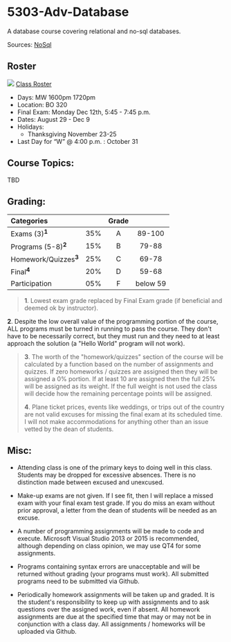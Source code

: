 # 5303-Adv-Database
A database course covering relational and no-sql databases.

Sources: [NoSql](http://www.lezinter.net/tmp/noSQL.pdf)

## Roster
![](https://d3vv6lp55qjaqc.cloudfront.net/items/220B0V0H3c041K2p251Z/google-sheets-16.png?X-CloudApp-Visitor-Id=1094421) [Class Roster](https://docs.google.com/spreadsheets/d/1Ryb4wiL9mQjTCPeLLASosfHuUi3YnZ6AlEXQChcUCQw/edit#gid=0)

- Days: MW 1600pm 1720pm 
- Location: BO 320 
- Final Exam: Monday Dec 12th, 5:45 - 7:45 p.m.
- Dates: August 29 - Dec 9
- Holidays: 
    - Thanksgiving November 23-25 
- Last Day for “W” @ 4:00 p.m. : October 31


## Course Topics:
TBD

## Grading:	

| Categories                     |     |  Grade   |          | 
|:------------------------------ |:---:|:--------:|:--------:|
| Exams (3)<sup>**1**</sup>	     | 35% |  A       | 89-100   |
| Programs (5-8)<sup>**2**</sup> | 15% |  B       |  79-88   |
| Homework/Quizzes<sup>**3**</sup>|	25%|  C       | 69-78    |
| Final<sup>**4**</sup>	         | 20% |  D       | 59-68    |
| Participation	                 | 05% |  F       | below 59 |


>**1**. Lowest exam grade replaced by Final Exam grade (if beneficial and deemed ok by instructor).
>
**2**. Despite the low overall value of the programming portion of the course, ALL programs must be turned in running to pass the course.  They don't have to be necessarily correct, but they must run and they need to at least approach the solution (a "Hello World" program will not work). 
>
>**3**. The worth of the "homework/quizzes" section of the course will be calculated by a function based on the number of assignments and quizzes. If zero homeworks / quizzes are assigned then they will be assigned a 0% portion. If at least 10 are assigned then the full 25% will be assigned as its weight. If the full weight is not used the class will decide how the remaining percentage points will be assigned. 
>
>**4**. Plane ticket prices, events like weddings, or trips out of the country are not valid excuses for missing the final exam at its scheduled time. I will not make accommodations for anything other than an issue vetted by the dean of students. 

## Misc:

- Attending class is one of the primary keys to doing well in this class. Students may be dropped for excessive absences. There is no distinction made between excused and unexcused. 

- Make-up exams are not given. If I see fit, then I will replace a missed exam with your final exam test grade. If you do miss an exam without prior approval, a letter from the dean of students will be needed as an excuse. 

- A number of programming assignments will be made to code and execute. Microsoft Visual Studio 2013 or 2015 is recommended, although depending on class opinion, we may use QT4 for some assignments. 

- Programs containing syntax errors are unacceptable and will be returned without grading (your programs must work). All submitted programs need to be submitted via Github. 


- Periodically homework assignments will be taken up and graded. It is the student's responsibility to keep up with assignments and to ask questions over the assigned work, even if absent. All homework assignments are due at the specified time that may or may not be in conjunction with a class day. All assignments / homeworks will be uploaded via Github.
